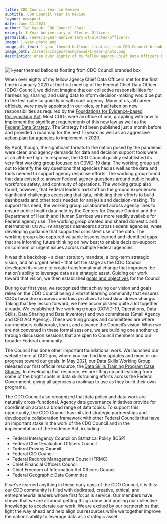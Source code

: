 ```yaml
---
title: CDO Council Year in Review
subtitle: CDO Council Year in Review
layout: newspost
date: June 11,2021
author: Ted Kaouk, CDO Council Chair
excerpt: 1-Year Anniversary of Elected Officers
permalink: /news/1-year-anniversary-of-elected-officers/
image: 1-year-photo.png
image_alt_text: 1-year themed balloons floating from CDO Council branded box
image_path: /assets/images/background/1-year-photo.png
description: When over eighty of my fellow agency Chief Data Officers met for the first time in January 2020 at the first meeting of the Federal Chief Data Officer (CDO) Council, we did not imagine that our collective responsibilities for harnessing, sharing, and using data to inform decision-making would be put to the test quite so quickly or with such urgency...
---
```


<div class="grid-row">
    <div class="desktop:grid-col-3">
        <img  alt="1-year themed balloons floating from CDO Council branded box"  src="{{ site.baseurl }}/assets/images/background/1-year-photo.png">
    </div>
    <div class="grid-col">
        <p>When over eighty of my fellow agency Chief Data Officers met for the first time in January 2020 at the first meeting of the Federal Chief Data Officer (CDO) Council, we did not imagine that our collective responsibilities for harnessing, sharing, and using data to inform decision-making would be put to the test quite so quickly or with such urgency. Many of us, all career officials, were newly appointed in our roles, or had taken on new responsibilities as required by the <a href="https://www.congress.gov/bill/115th-congress/house-bill/4174/text">Foundations for Evidence-based Policymaking Act</a>. Most CDOs were an office of one, grappling with how to implement the significant requirements of this new law as well as the <a href="https://strategy.data.gov/">Federal Data Strategy</a>. The Strategy had been published just a month before and provided a roadmap for the next 10 years as well as an aggressive <a href="https://strategy.data.gov/action-plan/#agency-actions">action plan for agencies</a> to implement in 2020.</p>
    </div>
</div>

By April, though, the significant threats to the nation posed by the pandemic were clear, and agency demands for data and decision support tools were at an all-time high. In response, the CDO Council quickly established its very first working group focused on COVID-19 data. The working group set out to identify the key questions that agencies had as well as the data and tools needed to support agency response efforts. The working group found that data existed to answer Federal agency questions around public health, workforce safety, and continuity of operations. The working group also found, however, that Federal leaders and staff on the ground experienced significant challenges accessing that data, inhibiting their efforts to build dashboards and other tools needed for analysis and decision-making. To support this need, the working group collaborated across agency lines to ensure public health data held by the Centers for Disease Control and the Department of Health and Human Services was more readily available for Federal agency use. The working group created and shared domestic and international COVID-19 analytics dashboards across Federal agencies, while developing guidance that supported consistent use of the data. The working group also captured valuable lessons learned and identified gaps that are informing future thinking on how best to enable decision-support on common or urgent issues across multiple Federal agencies.

It was this backdrop - a clear statutory mandate, a long-term strategic vision, and an urgent need – that set the stage as the CDO Council developed its vision: to create transformational change that improves the nation’s ability to leverage data as a strategic asset. Guiding our work toward that vision, we then established <a href="{{ site.baseurl }}/about-us/">goals and objectives</a> for the Council. 

During our first year, we recognized that achieving our vision and goals relies on the CDO Council being a vibrant learning community that ensures CDOs have the resources and best practices to lead data-driven change. Taking that key lesson forward, we have accomplished quite a lot together already. We established five working groups (COVID-19, Operations, Data Skills, Data Sharing and Data Inventory) and two committees (Small Agency and CFO Act Agency). These working groups and committees are where our members collaborate, learn, and advance the Council’s vision. When we are not convened in these formal sessions, we are building one another up through discussion sessions that are open to Council members and our broader Federal community.

The Council has done other important foundational work.  We launched our website here at CDO.gov, where you can find key updates and monitor our progress toward our goals. In May 2021, our Data Skills Working Group released our first official resource, the <a href="https://resources.data.gov/resources/cdoc-case-study/">Data Skills Training Program Case Studies</a>. In developing that resource, we are lifting up and learning from some of the bright spots in data skills training efforts across the Federal Government, giving all agencies a roadmap to use as they build their own programs.

The CDO Council also recognized that data policy and data work are naturally cross-functional. Agency data governance initiatives provide for coordination across a broad range of data topics. To support this opportunity, the CDO Council has initiated strategic partnerships and developed a collaboration framework with other Federal Councils that have an important stake in the work of the CDO Council and in the implementation of the Evidence Act, including:

* Federal Interagency Council on Statistical Policy (ICSP)
* Federal Chief Evaluation Officers Council
* Federal Privacy Council
* Federal CIO Council
* Federal Records Management Council (FRMC)
* Chief Financial Officers Council
* Chief Freedom of Information Act Officers Council
* Federal Geographic Data Committee

If we’ve learned anything in these early days of the CDO Council, it is this: our CDO community is filled with dedicated, creative, ethical, and entrepreneurial leaders whose first focus is service. Our members have shown that we are all about getting things done and pooling our collective knowledge to accelerate our work. We are excited by our partnerships that light the way ahead and help align our resources while we together improve the nation’s ability to leverage data as a strategic asset.  


